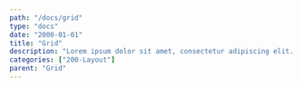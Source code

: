 ```yaml
---
path: "/docs/grid"
type: "docs"
date: "2000-01-01"
title: "Grid"
description: "Lorem ipsum dolor sit amet, consectetur adipiscing elit. Nunc tempus laoreet leo sit amet iaculis."
categories: ["200-Layout"]
parent: "Grid"
---
```

